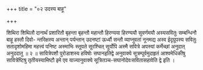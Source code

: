 +++
title = "०२ उदस्य बाहू"

+++

शिथिरा शिथिलौ दानार्थं प्रशारितौ बृहन्ता बृहन्तौ महान्तौ हिरण्यया हिरण्ययौ सुवर्णमयौ अस्यसवितुः सम्बन्धिनौ बाहू हस्तौ दिवो- न्तरिक्षस्य अन्तान् पर्यन्तान् उदनष्टां ऊर्ध्वौ सन्तौ व्याप्नुवतां नूनमद्य अस्व ईदृग्रूपस्य सवितुः सतादृशोमहिमा महत्त्वं पनिष्ट अस्माभिः स्तूयते सूरश्चित् सूर्योपि अस्मै सवित्रे अपस्यां कर्मेच्छां अनुदात् अनुददातु ॥ २ ॥ सावित्रेपशौ पुरोडाशस्य हविषोः सघानइतिद्वे अनुवाक्ये सूत्रम्पूर्वमुदाहृतं आश्वमेधिकीषु सावित्रेष्टिषु तृतीयस्यामिष्टौ इमे एव याज्यानुवाक्ये सूत्रितञ्च-सघानोदेवःसवितासहावेति द्वे इति ।